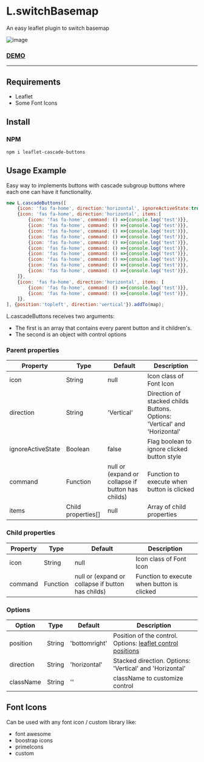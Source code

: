 # L.switchBasemap
An easy leaflet plugin to switch basemap

![image]()

### [DEMO](https://vibrant-perlman-43d7a4.netlify.app/)

-----------------------------------------------------------------------------------
## Requirements

<ul>
  <li>Leaflet</li>
  <li>Some Font Icons</li>
</ul>

## Install

### NPM

```
npm i leaflet-cascade-buttons
```  

## Usage Example

Easy way to implements buttons with cascade subgroup buttons where each one can have it functionality.

```javascript
new L.cascadeButtons([
    {icon: 'fas fa-home', direction:'horizontal', ignoreActiveState:true , command: () =>{console.log('test') }},
    {icon: 'fas fa-home', direction:'horizontal', items:[
        {icon: 'fas fa-home', command: () =>{console.log('test')}},
        {icon: 'fas fa-home', command: () =>{console.log('test')}},
        {icon: 'fas fa-home', command: () =>{console.log('test')}},
        {icon: 'fas fa-home', command: () =>{console.log('test')}},
        {icon: 'fas fa-home', command: () =>{console.log('test')}},
        {icon: 'fas fa-home', command: () =>{console.log('test')}},
        {icon: 'fas fa-home', command: () =>{console.log('test')}},
        {icon: 'fas fa-home', command: () =>{console.log('test')}},
        {icon: 'fas fa-home', command: () =>{console.log('test')}},
        {icon: 'fas fa-home', command: () =>{console.log('test')}},
    ]},
    {icon: 'fas fa-home', direction:'horizontal', items: [
        {icon: 'fas fa-home', command: () =>{console.log('test')}},
        {icon: 'fas fa-home', command: () =>{console.log('test')}},
    ]},
], {position:'topleft', direction:'vertical'}).addTo(map);

```
L.cascadeButtons receives two arguments:
<ul>
  <li>The first is an array that contains every parent button and it children's.</li>
  <li>The second is an object with control options</li>
</ul>

### Parent properties

| Property | Type   | Default  | Description                         |
| ------------|--- | -------- | ----------------------------------------- |
| icon     | String | null     | Icon class of Font Icon             |
| direction| String |'Vertical'| Direction of stacked childs Buttons. Options: 'Vertical' and 'Horizontal' |
| ignoreActiveState | Boolean  | false | Flag boolean to ignore clicked button style |
| command  | Function | null or (expand or collapse if button has childs)   | Function to execute when button is clicked |
| items    | Child properties[] | null | Array of child properties |

### Child properties

| Property | Type   | Default  | Description                         |
| ------------|--- | -------- | ----------------------------------------- |
| icon     | String | null     | Icon class of Font Icon             |
| command  | Function | null or (expand or collapse if button has childs)   | Function to execute when button is clicked |

### Options
| Option	  | Type | Default  | Description                       |
| ------------|--- | -------- | ----------------------------------------- |
| position	  |String | 'bottomright'    | Position of the control. Options: [leaflet control positions](https://docs.eegeo.com/eegeo.js/v0.1.665/docs/leaflet/L.Control/#control-positions) |
| direction   |String     | 'horizontal'    | Stacked direction. Options: 'Vertical' and 'Horizontal' |
| className	  |String | ''       | className to customize control |


## Font Icons
Can be used with any font icon / custom library like:

<ul>
  <li>font awesome</li>
  <li>boostrap icons</li>
  <li>primeIcons</li>
  <li>custom</li>
</ul>
